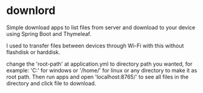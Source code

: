 # downlord
Simple download apps to list files from server and download to your device using Spring Boot and Thymeleaf.

I used to transfer files between devices through Wi-Fi with this without flashdisk or harddisk.

change the 'root-path' at application.yml to directory path you wanted, for example: 'C:\' for windows or '/home/' for 
linux or any directory to make it as root path. Then run apps and open 'localhost:8765/' to see all files in the directory and click 
file to download.

